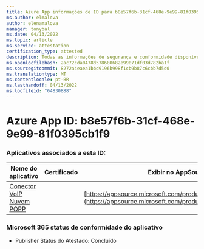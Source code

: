 ```yaml
---
title: Azure App informações de ID para b8e57f6b-31cf-468e-9e99-81f0395cb1f9
ms.author: elmalova
author: elenamalova
manager: tonybal
ms.date: 04/13/2022
ms.topic: article
ms.service: attestation
certification_type: attested
description: Todas as informações de segurança e conformidade disponíveis para b8e57f6b-31cf-468e-9e99-81f0395cb1f9.
ms.openlocfilehash: 2ac72cda0478d578680682e99071df03d782ba1f
ms.sourcegitcommit: 8272a4eaea1bbd9196b998f1cb9b87c6cbb7d5d0
ms.translationtype: MT
ms.contentlocale: pt-BR
ms.lasthandoff: 04/13/2022
ms.locfileid: "64830888"
---
```

# <a name="azure-app-id-b8e57f6b-31cf-468e-9e99-81f0395cb1f9"></a>Azure App ID: b8e57f6b-31cf-468e-9e99-81f0395cb1f9


### <a name="apps-associated-with-this-id"></a>Aplicativos associados a esta ID:
| **Nome do aplicativo** | **Certificado** | **Exibir no AppSource** |
|--------------|---------------|-----------------------|
| [Conector VoIP Nuvem POPP](../forward/WA200003306.md) |  | [https://appsource.microsoft.com/product/office/WA200003306](https://appsource.microsoft.com/product/office/WA200003306) |

### <a name="microsoft-365-app-compliance-status"></a>Microsoft 365 status de conformidade do aplicativo
- Publisher Status do Atestado: Concluído
